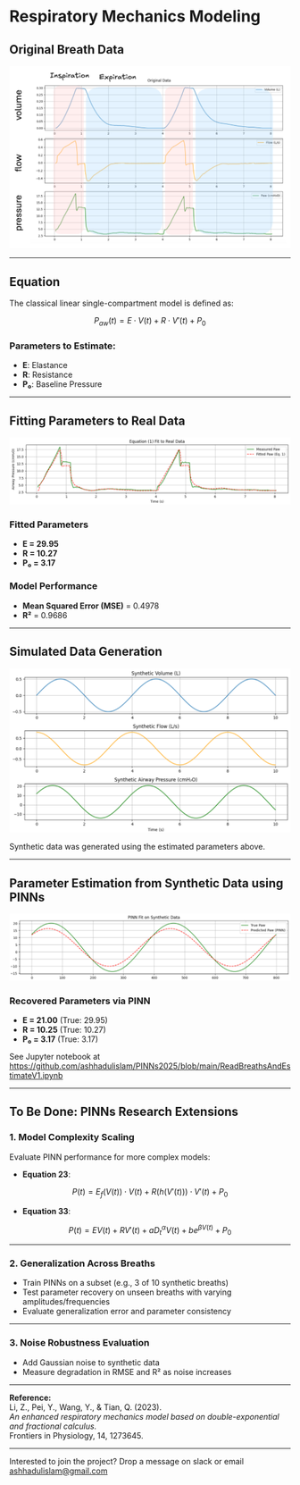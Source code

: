 # Respiratory Mechanics Modeling


## Original Breath Data

![Original Breath](https://github.com/ashhadulislam/PINNs2025/blob/main/docs/figs/OriginalBreaths.png)

---

## Equation

The classical linear single-compartment model is defined as:

$$
P_{aw}(t) = E \cdot V(t) + R \cdot V'(t) + P_0
$$

### Parameters to Estimate:
- **E**: Elastance  
- **R**: Resistance  
- **P₀**: Baseline Pressure  

---

## Fitting Parameters to Real Data

![Real vs Fitted Pressure](https://github.com/ashhadulislam/PINNs2025/blob/main/docs/figs/FittingParams.png)

### Fitted Parameters
- **E = 29.95**  
- **R = 10.27**  
- **P₀ = 3.17**

### Model Performance
- **Mean Squared Error (MSE)** = 0.4978  
- **R²** = 0.9686

---

## Simulated Data Generation

![Synthetic data](https://github.com/ashhadulislam/PINNs2025/blob/main/docs/figs/SimulatedBreaths.png)

Synthetic data was generated using the estimated parameters above.

---

## Parameter Estimation from Synthetic Data using PINNs

![PINN output vs synthetic data](https://github.com/ashhadulislam/PINNs2025/blob/main/docs/figs/EstimatedParamsonSimBreaths.png)

### Recovered Parameters via PINN
- **E = 21.00** (True: 29.95)  
- **R = 10.25** (True: 10.27)  
- **P₀ = 3.17** (True: 3.17)

See Jupyter notebook at https://github.com/ashhadulislam/PINNs2025/blob/main/ReadBreathsAndEstimateV1.ipynb

---

## To Be Done: PINNs Research Extensions

### 1. Model Complexity Scaling
Evaluate PINN performance for more complex models:

- **Equation 23**:

$$
P(t) = E_f(V(t)) \cdot V(t) + R(h(V'(t))) \cdot V'(t) + P_0
$$

- **Equation 33**:

$$
P(t) = EV(t) + RV'(t) + aD_t^\alpha V(t) + b e^{\beta V(t)} + P_0
$$

---

### 2. Generalization Across Breaths

- Train PINNs on a subset (e.g., 3 of 10 synthetic breaths)  
- Test parameter recovery on unseen breaths with varying amplitudes/frequencies  
- Evaluate generalization error and parameter consistency

---

### 3. Noise Robustness Evaluation

- Add Gaussian noise to synthetic data  
- Measure degradation in RMSE and R² as noise increases

---

**Reference:**  
Li, Z., Pei, Y., Wang, Y., & Tian, Q. (2023).  
*An enhanced respiratory mechanics model based on double-exponential and fractional calculus.*  
Frontiers in Physiology, 14, 1273645.

---
Interested to join the project?
Drop a message on slack or email 
ashhadulislam@gmail.com
